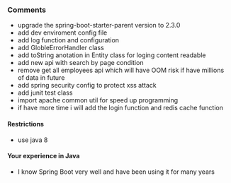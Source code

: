 ### Comments
- upgrade the spring-boot-starter-parent version to 2.3.0
- add dev enviroment config file
- add log function and configuration
- add GlobleErrorHandler class
- add toString anotation in Entity class for loging content readable
- add new api with search by page condition
- remove get all employees api which will have OOM risk if have millions of data in future
- add spring security config to protect xss attack
- add junit test class
- import apache common util for speed up programming
- if have more time i will add the login function and redis cache function

#### Restrictions
- use java 8

#### Your experience in Java
- I know Spring Boot very well and have been using it for many years
